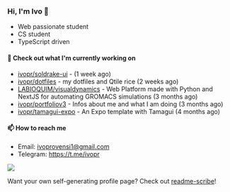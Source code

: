 ### Hi, I'm Ivo 👋

* Web passionate student
* CS student
* TypeScript driven

#### 👷 Check out what I'm currently working on

- [ivopr/soldrake-ui](https://github.com/ivopr/soldrake-ui) -  (1 week ago)
- [ivopr/dotfiles](https://github.com/ivopr/dotfiles) - my dotfiles and Qtile rice (2 weeks ago)
- [LABIOQUIM/visualdynamics](https://github.com/LABIOQUIM/visualdynamics) - Web Platform made with Python and NextJS for automating GROMACS simulations (3 months ago)
- [ivopr/portfoliov3](https://github.com/ivopr/portfoliov3) - Infos about me and what I am doing (3 months ago)
- [ivopr/tamagui-expo](https://github.com/ivopr/tamagui-expo) - An Expo template with Tamagui (4 months ago)

#### 📫 How to reach me

- Email: [ivoprovensi1@gmail.com](mailto://ivoprovensi1@gmail.com)
- Telegram: https://t.me/ivopr

![](https://github-readme-stats.vercel.app/api/top-langs/?username=ivopr&langs_count=10&layout=compact&theme=react&hide_border=true&bg_color=0D1117&title_color=5ce1e6&icon_color=5ce1e6)

Want your own self-generating profile page? Check out [readme-scribe](https://github.com/muesli/readme-scribe)!
